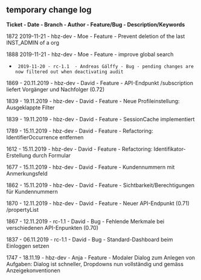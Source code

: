 ## temporary change log

**Ticket - Date - Branch - Author - Feature/Bug  - Description/Keywords**

1872   2019-11-21 - hbz-dev  - Moe - Feature - Prevent deletion of the last INST_ADMIN of a org

1888   2019-11-21 - hbz-dev  - Moe - Feature - improve global search

-      2019-11-20 - rc-1.1  - Andreas Gálffy - Bug - pending changes are now filtered out when deactivating audit
    
1869 - 20.11.2019 - hbz-dev - David - Feature - API-Endpunkt /subscription liefert Vorgänger und Nachfolger (0.72)

1839 - 19.11.2019 - hbz-dev - David - Feature - Neue Profileinstellung: Ausgeklappte Filter 

1839 - 19.11.2019 - hbz-dev - David - Feature - SessionCache implementiert 

1789 - 15.11.2019 - hbz-dev - David - Feature - Refactoring: IdentifierOccurrence entfernen

1612 - 15.11.2019 - hbz-dev - David - Feature - Refactoring: Identifikator-Erstellung durch Formular

1677 - 15.11.2019 - hbz-dev - David - Feature - Kundennummern mit Anmerkungsfeld

1862 - 15.11.2019 - hbz-dev - David - Feature - Sichtbarkeit/Berechtigungen für Kundennummern
    
1870 - 12.11.2019 - hbz-dev - David - Feature - Neuer API-Endpunkt (0.71) /propertyList

1867 - 12.11.2019 - rc-1.1  - David - Bug     - Fehlende Merkmale bei verschiedenen API-Enpunkten (0.70)

1837 - 06.11.2019 - rc-1.1  - David - Bug     - Standard-Dashboard beim Einloggen setzen

1747 - 18.11.19 - hbz-dev - Anja - Feature - Modaler Dialog zum Anlegen von Aufgaben: Dialog ist schneller, Dropdowns nun vollständig und gemäss Anzeigekonventionen

    